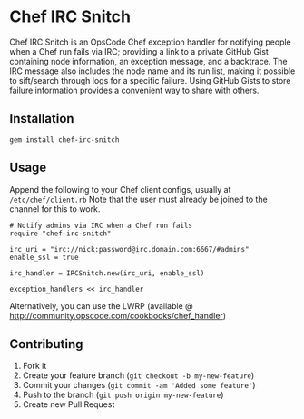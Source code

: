 # Chef IRC Snitch

Chef IRC Snitch is an OpsCode Chef exception handler for notifying
people when a Chef run fails via IRC; providing a link to a private
GitHub Gist containing node information, an exception message, and a
backtrace. The IRC message also includes the node name and its run
list, making it possible to sift/search through logs for a specific
failure. Using GitHub Gists to store failure information provides a
convenient way to share with others.

## Installation

    gem install chef-irc-snitch

## Usage

Append the following to your Chef client configs, usually at `/etc/chef/client.rb`
Note that the user must already be joined to the channel for this to work.

    # Notify admins via IRC when a Chef run fails
    require "chef-irc-snitch"

    irc_uri = "irc://nick:password@irc.domain.com:6667/#admins"
    enable_ssl = true

    irc_handler = IRCSnitch.new(irc_uri, enable_ssl)

    exception_handlers << irc_handler

Alternatively, you can use the LWRP (available @
http://community.opscode.com/cookbooks/chef_handler)

## Contributing

1. Fork it
2. Create your feature branch (`git checkout -b my-new-feature`)
3. Commit your changes (`git commit -am 'Added some feature'`)
4. Push to the branch (`git push origin my-new-feature`)
5. Create new Pull Request
